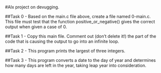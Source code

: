 #Alx project on devugging.

##Task 0 - Based on the main.c file above, create a file named 0-main.c. This file must test that the function positive_or_negative() gives the correct output when given a case of 0.

##Task 1 - Copy this main file. Comment out (don’t delete it!) the part of the code that is causing the output to go into an infinite loop.

##Task 2 - This program prints the largest of three integers.

##Task 3 - This program converts a date to the day of year and determines how many days are left in the year, taking leap year into consideration.
